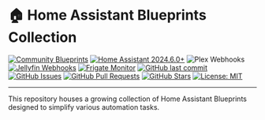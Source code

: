 # 🏠 Home Assistant Blueprints Collection

[![Community Blueprints](https://img.shields.io/badge/Community-Blueprints-blue?logo=home-assistant&logoColor=white)](https://community.home-assistant.io/)
[![Home Assistant 2024.6.0+](https://img.shields.io/badge/Home%20Assistant-2024.6.0+-orange?logo=home-assistant&logoColor=white)](https://www.home-assistant.io/)
![Plex Webhooks](https://img.shields.io/static/v1?label=%20&message=Webhooks&labelColor=E5A001&color=blue&logo=plex&logoColor=white)
[![Jellyfin Webhooks](https://img.shields.io/badge/Jellyfin-Webhooks-blue?logo=jellyfin&logoColor=white)](https://jellyfin.org/)
[![Frigate Monitor](https://img.shields.io/badge/Frigate-Monitor-blue?logo=frigate&logoColor=white)](https://frigate.video/)
[![GitHub last commit](https://img.shields.io/github/last-commit/thenextbutton/home_assistant)](https://github.com/thenextbutton/home_assistant/commits/main)
[![GitHub Issues](https://img.shields.io/github/issues/thenextbutton/home_assistant)](https://github.com/thenextbutton/home_assistant/issues)
[![GitHub Pull Requests](https://img.shields.io/github/issues-pr/thenextbutton/home_assistant)](https://github.com/thenextbutton/home_assistant/pulls)
[![GitHub Stars](https://img.shields.io/github/stars/thenextbutton/home_assistant?style=social)](https://github.com/thenextbutton/home_assistant/stargazers)
[![License: MIT](https://img.shields.io/badge/License-MIT-yellow.svg)](https://github.com/thenextbutton/home_assistant/blob/main/LICENSE)

---

This repository houses a growing collection of Home Assistant Blueprints designed to simplify various automation tasks. 
